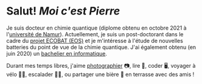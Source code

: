 # Salut! *Moi c'est Pierre*

Je suis docteur en chimie quantique (diplome obtenu en octobre 2021 à l'[université de Namur](https://www.unamur.be/)).
Actuellement, je suis un post-doctorant dans le cadre du [projet ECOBAT (EOS)](https://eos-ecobat.eu/) et je m'intéresse à l'étude de nouvelles batteries du point de vue de la chimie quantique.
J'ai également obtenu (en juin 2020) un [bachelier en informatique](https://directory.unamur.be/teaching/programmes/870B).

Durant mes temps libres, j'aime [photographier](https://pics.pierrebeaujean.net) 📷, lire 📖, coder 🖥️, voyager à vélo 🚴‍♂️, escalader 🧗‍♂️, ou partager une bière 🍺 en terrasse avec des amis !